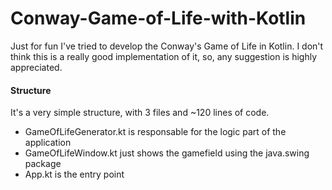 # Conway-Game-of-Life-with-Kotlin
Just for fun I've tried to develop the Conway's Game of Life in Kotlin. 
I don't think this is a really good implementation of it, so, any suggestion is highly appreciated.

#### Structure

It's a very simple structure, with 3 files and ~120 lines of code. 
- GameOfLifeGenerator.kt is responsable for the logic part of the application
- GameOfLifeWindow.kt just shows the gamefield using the java.swing package
- App.kt is the entry point
